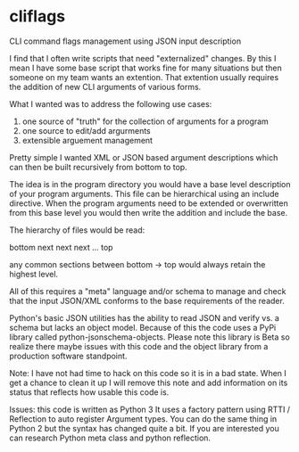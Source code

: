 # cliflags
CLI command flags management using JSON input description

I find that I often write scripts that need "externalized" changes.
By this I mean I have some base script that works fine for many
situations but then someone on my team wants an extention.
That extention usually requires the addition of new CLI arguments of
various forms.

What I wanted was to address the following use cases:

1) one source of "truth" for the collection of arguments for a program
2) one source to edit/add argurments
3) extensible arguement management

Pretty simple I wanted XML or JSON based argument descriptions which can
then be built recursively from bottom to top.

The idea is in the program directory you would have a base level
description of your program arguments.  This file can be hierarchical
using an include directive.  When the program arguments need to be
extended or overwritten from this base level you would then write the
addition and include the base.

The hierarchy of files would be read:

bottom
next
next
next
...
top

any common sections between bottom -> top would always retain the
highest level.

All of this requires a "meta" language and/or schema to manage and check
that the input JSON/XML conforms to the base requirements of the reader.

Python's basic JSON utilities has the ability to read JSON and verify
vs. a schema but lacks an object model.  Because of this the code uses a
PyPi library called python-jsonschema-objects.
Please note this library is Beta so realize there maybe issues with this
code and the object library from a production software standpoint.

Note:
I have not had time to hack on this code so it is in a bad state.
When I get a chance to clean it up I will remove this note and add
information on its status that reflects how usable this code is.


Issues:
this code is written as Python 3
It uses a factory pattern using RTTI / Reflection to auto register
Argument types.
You can do the same thing in Python 2 but the syntax has changed quite a
bit.
If you are interested you can research Python meta class and python
reflection.
